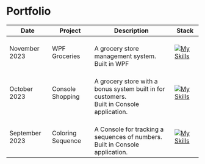 # Portfolio


| Date             | Project                | Description                                    | Stack |
|------------------|------------------------|------------------------------------------------|-------|
| November 2023    | WPF Groceries          | </br>A grocery store management system. </br> Built in WPF|  [![My Skills](https://skillicons.dev/icons?i=cs,dotnet&perline=3)](https://skillicons.dev)        |
| October 2023     | Console Shopping       | </br>A grocery store with a bonus system built in for customers.</br> Built in Console application.  | [![My Skills](https://skillicons.dev/icons?i=cs&perline=3)](https://skillicons.dev)     |    
| September 2023   | Coloring Sequence      | </br>A Console for tracking a sequences of numbers.</br> Built in Console application. |  [![My Skills](https://skillicons.dev/icons?i=cs&perline=3)](https://skillicons.dev)       |

<!--
**Bjornanger/Bjornanger** is a ✨ _special_ ✨ repository because its `README.md` (this file) appears on your GitHub profile.

Here are some ideas to get you started:

- 🔭 I’m currently working on ...
- 🌱 I’m currently learning ...
- 👯 I’m looking to collaborate on ...
- 🤔 I’m looking for help with ...
- 💬 Ask me about ...
- 📫 How to reach me: ...
- 😄 Pronouns: ...
- ⚡ Fun fact: ...
-->
